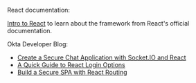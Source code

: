 React documentation:

[Intro to React](https://reactjs.org/tutorial/) to learn about the framework from React's official documentation.

Okta Developer Blog:

* [Create a Secure Chat Application with Socket.IO and React](https://developer.okta.com/blog/2021/07/14/socket-io-react-tutorial)
* [A Quick Guide to React Login Options](https://developer.okta.com/blog/2020/12/16/react-login)
* [Build a Secure SPA with React Routing](https://developer.okta.com/blog/2021/11/01/react-routing)
